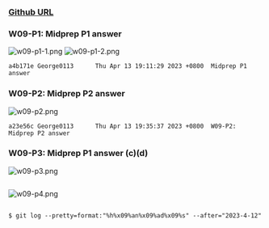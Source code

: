 ### [Github URL](https://github.com/George0113/1112-1N-js-demo-211410542.git)

### W09-P1: Midprep P1 answer

![w09-p1-1.png](https://spguhxeeusfjlibdhcxj.supabase.co/storage/v1/object/public/demo42/md_1N_img/w09-p1_1.png)
![w09-p1-2.png](https://spguhxeeusfjlibdhcxj.supabase.co/storage/v1/object/public/demo42/md_1N_img/w09-p1_2.png)

```
a4b171e George0113      Thu Apr 13 19:11:29 2023 +0800  Midprep P1 answer
```

### W09-P2: Midprep P2 answer

![w09-p2.png](https://spguhxeeusfjlibdhcxj.supabase.co/storage/v1/object/public/demo42/md_1N_img/w09-p1_2.png)

```
a23e56c George0113      Thu Apr 13 19:35:37 2023 +0800  W09-P2: Midprep P2 answer
```

### W09-P3: Midprep P1 answer (c)(d)

![w09-p3.png](https://spguhxeeusfjlibdhcxj.supabase.co/storage/v1/object/public/demo42/md_1N_img/w09-p3.png)

```

```

![w09-p4.png](https://spguhxeeusfjlibdhcxj.supabase.co/storage/v1/object/public/demo42/md_1N_img/w09-p4.png)

```

$ git log --pretty=format:"%h%x09%an%x09%ad%x09%s" --after="2023-4-12"

```

```

```
